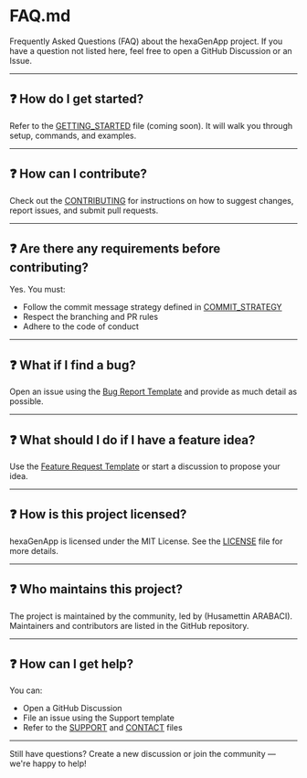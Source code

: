 <!--
SPDX-FileCopyrightText: 2025 hexaTune LLC
SPDX-License-Identifier: MIT
-->

# FAQ.md

Frequently Asked Questions (FAQ) about the hexaGenApp project. If you have a question not listed here, feel free to open a GitHub Discussion or an Issue.

---

## ❓ How do I get started?

Refer to the [GETTING_STARTED](GETTING_STARTED.md) file (coming soon). It will walk you through setup, commands, and examples.

---

## ❓ How can I contribute?

Check out the [CONTRIBUTING](CONTRIBUTING.md) for instructions on how to suggest changes, report issues, and submit pull requests.

---

## ❓ Are there any requirements before contributing?

Yes. You must:

- Follow the commit message strategy defined in [COMMIT_STRATEGY](COMMIT_STRATEGY.md)
- Respect the branching and PR rules
- Adhere to the code of conduct

---

## ❓ What if I find a bug?

Open an issue using the [Bug Report Template](https://github.com/hTuneSys/hexaGenApp/issues/new?template=bug-report.md) and provide as much detail as possible.

---

## ❓ What should I do if I have a feature idea?

Use the [Feature Request Template](https://github.com/hTuneSys/hexaGenApp/issues/new?template=feature-request.md) or start a discussion to propose your idea.

---

## ❓ How is this project licensed?

hexaGenApp is licensed under the MIT License. See the [LICENSE](https://github.com/hTuneSys/hexaGenApp/blob/main/LICENSE) file for more details.

---

## ❓ Who maintains this project?

The project is maintained by the community, led by (Husamettin ARABACI). Maintainers and contributors are listed in the GitHub repository.

---

## ❓ How can I get help?

You can:

- Open a GitHub Discussion
- File an issue using the Support template
- Refer to the [SUPPORT](SUPPORT.md) and [CONTACT](CONTACT.md) files

---

Still have questions? Create a new discussion or join the community — we're happy to help!
